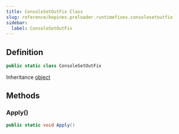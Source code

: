 ```yaml
---
title: ConsoleSetOutFix Class
slug: reference/bepinex.preloader.runtimefixes.consolesetoutfix
sidebar:
  label: ConsoleSetOutFix
---
```

## Definition

```csharp title="C#"
public static class ConsoleSetOutFix
```

Inheritance [object](https://learn.microsoft.com/dotnet/api/system.object/)

## Methods

### Apply()

```csharp title="C#"
public static void Apply()
```
